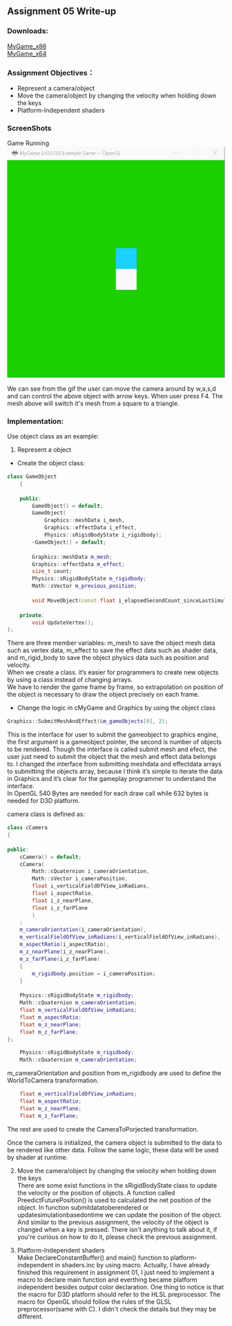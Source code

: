 
## Assignment 05 Write-up

### Downloads: 

[MyGame_x86](https://github.com/XingnanChen/Engineer2/blob/master/Assignment05/MyGame_x86.zip?raw=true)  
[MyGame_x64](https://github.com/XingnanChen/Engineer2/blob/master/Assignment05/MyGame_x64.zip?raw=true)


### Assignment Objectives：
- Represent a camera/object  
- Move the camera/object by changing the velocity when holding down the keys  
- Platform-Independent shaders  

### ScreenShots
Game Running  
![Image](Assignment05/gamerunning.gif)  

We can see from the gif the user can move the camera around by w,a,s,d and can control the above object with arrow keys.
When user press F4. The mesh above will switch it's mesh from a square to a triangle.

### Implementation:  
Use object class as an example:  
1. Represent a object  
- Create the object class:  
```cpp
class GameObject
    {

    public:
        GameObject() = default;
        GameObject(
            Graphics::meshData i_mesh,
            Graphics::effectData i_effect,
            Physics::sRigidBodyState i_rigidbody);
        ~GameObject() = default;

        Graphics::meshData m_mesh;
        Graphics::effectData m_effect;
        size_t count;
        Physics::sRigidBodyState m_rigidbody;
        Math::sVector m_previous_position;

        void MoveObject(const float i_elapsedSecondCount_sinceLastSimulationUpdate);

    private:
        void UpdateVertex();
};
```  
There are three member variables: m_mesh to save the object mesh data such as vertex data, m_effect to save the effect data such as shader data, and m_rigid_body to save the object physics data such as position and velocity.   
When we create a class. it’s easier for programmers to create new objects by using a class instead of changing arrays.  
We have to render the game frame by frame, so extrapolation on position of the object is necessary to draw the object precisely on each frame.  

- Change the logic in cMyGame and Graphics by using the object class  

```cpp
Graphics::SubmitMeshAndEffect(&m_gameObjects[0], 2);  
```
This is the interface for user to submit the gameobject to graphics engine, the first argument is a gameobject pointer, the second is number of objects to be rendered.
Though the interface is called submit mesh and efect, the user just need to submit the object that the mesh and effect data belongs to.
I changed the interface from submitting meshdata and effectdata arrays to submitting the objects array, because I think it’s simple to iterate the data in Graphics and it’s clear for the gameplay programmer to understand the interface.  
In OpenGL 540 Bytes are needed for each draw call while 632 bytes is needed for D3D platform. 

camera class is defined as:  

```cpp
class cCamera
{

public:
    cCamera() = default;
    cCamera(
        Math::cQuaternion i_cameraOrientation,
        Math::sVector i_cameraPosition,
        float i_verticalFieldOfView_inRadians,
        float i_aspectRatio,
        float i_z_nearPlane,
        float i_z_farPlane
        )
    : 
    m_cameraOrientation(i_cameraOrientation),
    m_verticalFieldOfView_inRadians(i_verticalFieldOfView_inRadians),
    m_aspectRatio(i_aspectRatio),
    m_z_nearPlane(i_z_nearPlane),
    m_z_farPlane(i_z_farPlane)
    {
        m_rigidbody.position = i_cameraPosition;
    }

    Physics::sRigidBodyState m_rigidbody;
    Math::cQuaternion m_cameraOrientation;
    float m_verticalFieldOfView_inRadians;
    float m_aspectRatio;
    float m_z_nearPlane;
    float m_z_farPlane;
};
```

```cpp
    Physics::sRigidBodyState m_rigidbody;
    Math::cQuaternion m_cameraOrientation;
```
m_cameraOrientation and position from m_rigidbody are used to define the WorldToCamera transformation.


```cpp
    float m_verticalFieldOfView_inRadians;
    float m_aspectRatio;
    float m_z_nearPlane;
    float m_z_farPlane;
```
The rest are used to create the CameraToPorjected transformation.

Once the camera is initialized, the camera object is submitted to the data to be rendered like other data. Follow the same logic, these data will be used by shader at runtime.  

2. Move the camera/object by changing the velocity when holding down the keys  
There are some exist functions in the sRigidBodyState class to update the velocity or the position of objects. A function called PreedictFuturePosition() is used to calculated  the net position of the object. In function submitdatatoberendered or updatesimulationbasedontime we can update the position of the object. And similar to the previous assignment, the velocity of the object is changed when a key is pressed. There isn't anything to talk about it, if you're curious on how to do it, please check the previous assignment.

3. Platform-Independent shaders  
Make DeclareConstantBuffer() and main() function to platform-independent in shaders.inc by using macro. Actually, I have already finished this requirement in assignment 01, I just need to implement a macro to declare main function and everthing became platform independent besides output color declaration. One thing to notice is that the macro for D3D platform should refer to the HLSL preprocessor. The macro for OpenGL should follow the rules of the GLSL preprocessor(same with C). I didn't check the details but they may be different. 
 

